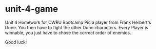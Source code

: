 # unit-4-game
Unit 4 Homework for CWRU Bootcamp
 Pic a player from Frank Herbert's Dune. You then have to fight the other Dune characters. Every Player is winnable, you just have to chose the correct order of enemies.
 
 Good luck!
